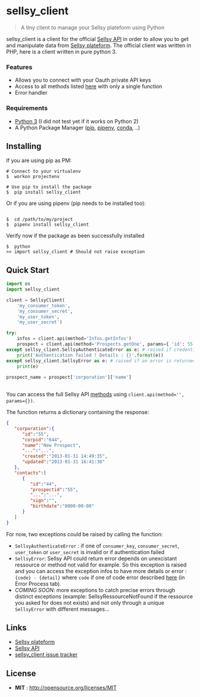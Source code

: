 
# sellsy_client
> A tiny client to manage your Sellsy plateform using Python

sellsy_client is a client for the official [Sellsy API](https://api.sellsy.com) in order to allow you to get and manipulate data from [Sellsy plateform](https://welcome.sellsy.com/). The official client was written in PHP, here is a client written in pure python 3.

### Features
- Allows you to connect with your Oauth private API keys
- Access to all methods listed [here](https://api.sellsy.com/documentation/methods) with only a single function
- Error handler

### Requirements
* [Python 3](https://www.python.org/) (I did not test yet if it works on Python 2)
* A Python Package Manager ([pip](https://pip.pypa.io/en/stable/installing/), [pipenv](http://pipenv.readthedocs.io/en/latest/), [conda](https://conda.io/docs/), ..)


## Installing

If you are using pip as PM:

```shell
# Connect to your virtualenv
$  workon projectenv

# Use pip to install the package
$  pip install sellsy_client
```

Or if you are using pipenv (pip needs to be installed too):
```shell

$  cd /path/to/my/project
$  pipenv install sellsy_client
```

Verify now if the package as been successfully installed
```shell
$  python
>> import sellsy_client # Should not raise exception
```

## Quick Start

```python
import os
import sellsy_client

client = SellsyClient(
    'my_consumer_token',
    'my_consumer_secret',
    'my_user_token',
    'my_user_secret')

try:
    infos = client.api(method='Infos.getInfos')
    prospect = client.api(method='Prospects.getOne', params={ 'id': 55 })
except sellsy_client.SellsyAuthenticateError as e: # raised if credential keys are not valid
    print('Authentication failed ! Details : {}'.format(e))
except sellsy_client.SellsyError as e: # raised if an error is returned by Sellsy API (
    print(e)
    
prospect_name = prospect['corporation']['name']
         
```

You can access the full Sellsy API [methods](https://api.sellsy.com/documentation/methods) using `client.api(method='', params={})`. 

The function returns a dictionary containing the response:
```json
{
   "corporation":{
      "id":"55",
      "corpid":"644",
      "name":"New Prospect",
      "...":"...",
      "created":"2013-01-31 14:49:35",
      "updated":"2013-01-31 16:41:38"
   },
   "contacts":[
      {
         "id":"44",
         "prospectid":"55",
         "...":"...",
         "sign":"",
         "birthdate":"0000-00-00"
      }
   ]
}
```

For now, two exceptions could be raised by calling the function:
- `SellsyAuthenticateError` : if one of `consumer_key`, `consumer_secret`, `user_token` or `user_secret` is invalid or if authentication failed
- `SellsyError`: Sellsy API could return error depends on unexcistant ressource or method not valid for example. So this exception is raised and you can access the exception infos to have more details or error : `{code} - {detail}` where `code` if one of code error described [here](https://api.sellsy.com/documentation/errors) (in Error Process tab).
- _COMING SOON_: more exceptions to catch precise errors through distinct exceptions (example: SellsyRessourceNotFound if the ressource you asked for does not exists) and not only through a unique `SellsyError` with different messages... 


## Links

- [Sellsy plateform](https://welcome.sellsy.com/)
- [Sellsy API](https://api.sellsy.com)
- [sellsy_client issue tracker](https://github.com/Annouar/sellsy-client/issues)


## License

 - **MIT** : http://opensource.org/licenses/MIT
